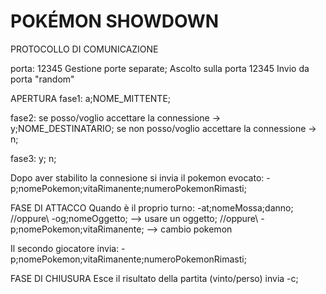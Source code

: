 # POKÉMON SHOWDOWN

PROTOCOLLO DI COMUNICAZIONE

porta: 12345
Gestione porte separate;
Ascolto sulla porta 12345
Invio da porta "random"

APERTURA
fase1:
  a;NOME_MITTENTE;

fase2:
  se posso/voglio accettare la connessione ->
  y;NOME_DESTINATARIO;
  se non posso/voglio accettare la connessione ->
  n;
  
fase3:
  y;
  n;

Dopo aver stabilito la connesione si invia il pokemon evocato:
  -p;nomePokemon;vitaRimanente;numeroPokemonRimasti;

FASE DI ATTACCO
  Quando è il proprio turno:
  -at;nomeMossa;danno;
  //oppure\\
  -og;nomeOggetto; --> usare un oggetto;
  //oppure\\
  -p;nomePokemon;vitaRimanente; --> cambio pokemon

  Il secondo giocatore invia:
  -p;nomePokemon;vitaRimanente;numeroPokemonRimasti;

FASE DI CHIUSURA
  Esce il risultato della partita (vinto/perso)
  invia
  -c;
